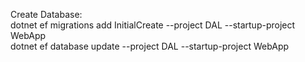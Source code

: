 Create Database:  
dotnet ef migrations add InitialCreate --project DAL --startup-project WebApp  
dotnet ef database update --project DAL --startup-project WebApp